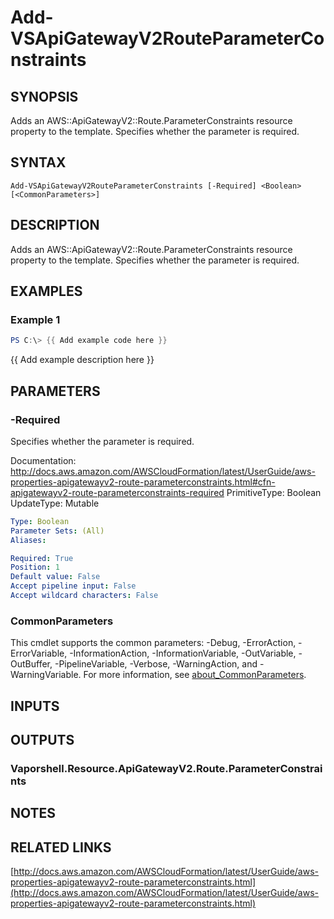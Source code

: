 # Add-VSApiGatewayV2RouteParameterConstraints

## SYNOPSIS
Adds an AWS::ApiGatewayV2::Route.ParameterConstraints resource property to the template.
Specifies whether the parameter is required.

## SYNTAX

```
Add-VSApiGatewayV2RouteParameterConstraints [-Required] <Boolean> [<CommonParameters>]
```

## DESCRIPTION
Adds an AWS::ApiGatewayV2::Route.ParameterConstraints resource property to the template.
Specifies whether the parameter is required.

## EXAMPLES

### Example 1
```powershell
PS C:\> {{ Add example code here }}
```

{{ Add example description here }}

## PARAMETERS

### -Required
Specifies whether the parameter is required.

Documentation: http://docs.aws.amazon.com/AWSCloudFormation/latest/UserGuide/aws-properties-apigatewayv2-route-parameterconstraints.html#cfn-apigatewayv2-route-parameterconstraints-required
PrimitiveType: Boolean
UpdateType: Mutable

```yaml
Type: Boolean
Parameter Sets: (All)
Aliases:

Required: True
Position: 1
Default value: False
Accept pipeline input: False
Accept wildcard characters: False
```

### CommonParameters
This cmdlet supports the common parameters: -Debug, -ErrorAction, -ErrorVariable, -InformationAction, -InformationVariable, -OutVariable, -OutBuffer, -PipelineVariable, -Verbose, -WarningAction, and -WarningVariable. For more information, see [about_CommonParameters](http://go.microsoft.com/fwlink/?LinkID=113216).

## INPUTS

## OUTPUTS

### Vaporshell.Resource.ApiGatewayV2.Route.ParameterConstraints
## NOTES

## RELATED LINKS

[http://docs.aws.amazon.com/AWSCloudFormation/latest/UserGuide/aws-properties-apigatewayv2-route-parameterconstraints.html](http://docs.aws.amazon.com/AWSCloudFormation/latest/UserGuide/aws-properties-apigatewayv2-route-parameterconstraints.html)


